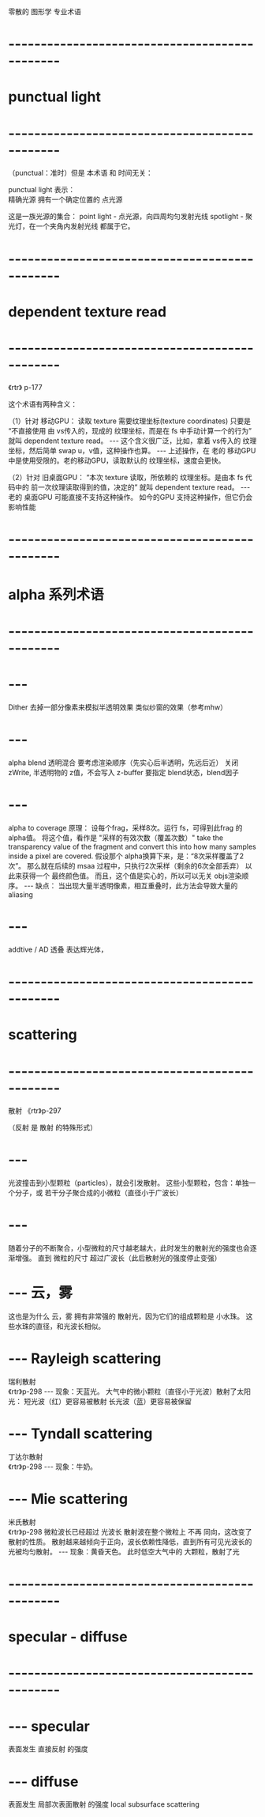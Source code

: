 零散的 图形学 专业术语


# ---------------------------------------------- #
#             punctual light
# ---------------------------------------------- #
（punctual：准时）但是 本术语 和 时间无关：

punctual light 表示：   
    精确光源
    拥有一个确定位置的 点光源
    
这是一族光源的集合：
    point light - 点光源，向四周均匀发射光线
    spotlight   - 聚光灯，在一个夹角内发射光线
都属于它。



# ---------------------------------------------- #
#          dependent texture read   
# ---------------------------------------------- #
《rtr》 p-177

这个术语有两种含义：


（1）针对 移动GPU：
    读取 texture 需要纹理坐标(texture coordinates)
    只要是 
        “不直接使用 由 vs传入的，现成的 纹理坐标，而是在 fs 中手动计算一个的行为”
    就叫 dependent texture read。
    ---
    这个含义很广泛，比如，拿着 vs传入的 纹理坐标，然后简单 swap u，v值，这种操作也算。
    ---
    上述操作，在 老的 移动GPU 中是使用受限的。老的移动GPU，读取默认的 纹理坐标，速度会更快。


（2）针对 旧桌面GPU：
    “本次 texture 读取，所依赖的 纹理坐标。是由本 fs 代码中的 前一次纹理读取得到的值，决定的”
    就叫 dependent texture read。
    ---
    老的 桌面GPU 可能直接不支持这种操作。
    如今的GPU 支持这种操作，但它仍会影响性能



# ---------------------------------------------- #
#              alpha 系列术语
# ---------------------------------------------- #



# ---
Dither
    去掉一部分像素来模拟半透明效果
    类似纱窗的效果（参考mhw）
    

# ---
alpha blend
    透明混合
	要考虑渲染顺序（先实心后半透明，先远后近）
	关闭 zWrite, 半透明物的 z值，不会写入 z-buffer
	要指定 blend状态，blend因子

# ---
alpha to coverage
    原理：
    设每个frag，采样8次。运行 fs，可得到此frag 的 alpha值。
    将这个值，看作是 "采样的有效次数（覆盖次数）"
        take the transparency value of the fragment 
        and convert this into how many samples inside a pixel are covered.
    假设那个 alpha换算下来，是：“8次采样覆盖了2次”。
    那么就在后续的 msaa 过程中，只执行2次采样（剩余的6次全部丢弃）
    以此来获得一个 最终颜色值。
    而且，这个值是实心的，所以可以无关 objs渲染顺序。
    ---
    缺点：
        当出现大量半透明像素，相互重叠时，此方法会导致大量的 aliasing 
    


# ---
addtive / AD
    透叠
    表达辉光体，



# ---------------------------------------------- #
#              scattering  
# ---------------------------------------------- #
散射
《rtr》p-297

（反射 是 散射 的特殊形式）

# ---

光波撞击到小型颗粒（particles），就会引发散射。
这些小型颗粒，包含：单独一个分子，或 若干分子聚合成的小微粒（直径小于广波长）

# ---
随着分子的不断聚合，小型微粒的尺寸越老越大，此时发生的散射光的强度也会逐渐增强。
直到 微粒的尺寸 超过广波长（此后散射光的强度停止变强）

# --- 云，雾
这也是为什么 云，雾 拥有非常强的 散射光，因为它们的组成颗粒是 小水珠。
这些水珠的直径，和光波长相似。

# --- Rayleigh scattering
瑞利散射   
    《rtr》p-298
    ---
    现象：天蓝光。
        大气中的微小颗粒（直径小于光波）散射了太阳光：
        短光波（红）更容易被散射
        长光波（蓝）更容易被保留

# --- Tyndall scattering
丁达尔散射  
    《rtr》p-298
    ---
    现象：牛奶。

# --- Mie scattering
米氏散射    
    《rtr》p-298
    微粒波长已经超过 光波长
    散射波在整个微粒上 不再 同向，这改变了散射的性质。
    散射越来越倾向于正向，波长依赖性降低，直到所有可见光波长的光被均匀散射。
    ---
    现象：黄昏天色。
        此时低空大气中的 大颗粒，散射了光



# ---------------------------------------------- #
#           specular  -  diffuse
# ---------------------------------------------- #

# --- specular
表面发生 直接反射 的强度

# --- diffuse
表面发生 局部次表面散射 的强度 local subsurface scattering







